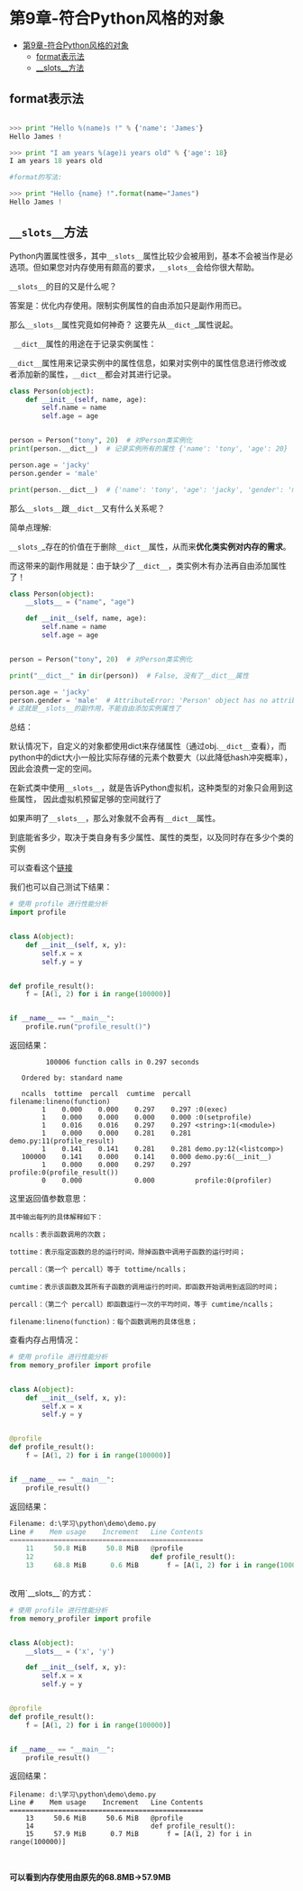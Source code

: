 # 第9章-符合Python风格的对象

<!-- TOC -->

- [第9章-符合Python风格的对象](#%e7%ac%ac9%e7%ab%a0-%e7%ac%a6%e5%90%88python%e9%a3%8e%e6%a0%bc%e7%9a%84%e5%af%b9%e8%b1%a1)
  - [format表示法](#format%e8%a1%a8%e7%a4%ba%e6%b3%95)
  - [__slots__方法](#slots%e6%96%b9%e6%b3%95)

<!-- /TOC -->

## format表示法

```python

>>> print "Hello %(name)s !" % {'name': 'James'}
Hello James !

>>> print "I am years %(age)i years old" % {'age': 18}
I am years 18 years old

#format的写法:

>>> print "Hello {name} !".format(name="James")
Hello James !
```


## `__slots__`方法


Python内置属性很多，其中`__slots__`属性比较少会被用到，基本不会被当作是必选项。但如果您对内存使用有颇高的要求，`__slots__`会给你很大帮助。

`__slots__`的目的又是什么呢？

答案是：优化内存使用。限制实例属性的自由添加只是副作用而已。

那么`__slots__`属性究竟如何神奇？
这要先从`__dict_`_属性说起。


` __dict__`属性的用途在于记录实例属性：

`__dict__`属性用来记录实例中的属性信息，如果对实例中的属性信息进行修改或者添加新的属性，`__dict__`都会对其进行记录。

```python
class Person(object):
    def __init__(self, name, age):
        self.name = name
        self.age = age


person = Person("tony", 20)  # 对Person类实例化
print(person.__dict__)  # 记录实例所有的属性 {'name': 'tony', 'age': 20}

person.age = 'jacky'
person.gender = 'male'

print(person.__dict__)  # {'name': 'tony', 'age': 'jacky', 'gender': 'male'}

```



那么`__slots__`跟`__dict__`又有什么关系呢？

简单点理解:

 `__slots_`_存在的价值在于删除`__dict__`属性，从而来**优化类实例对内存的需求**。
 
而这带来的副作用就是：由于缺少了`__dict__`，类实例木有办法再自由添加属性了！


```python
class Person(object):
    __slots__ = ("name", "age")

    def __init__(self, name, age):
        self.name = name
        self.age = age


person = Person("tony", 20)  # 对Person类实例化

print("__dict__" in dir(person))  # False, 没有了__dict__属性

person.age = 'jacky'
person.gender = 'male'  # AttributeError: 'Person' object has no attribute 'gender'
# 这就是__slots__的副作用，不能自由添加实例属性了

```


总结：

默认情况下，自定义的对象都使用dict来存储属性（通过obj.`__dict__`查看），而python中的dict大小一般比实际存储的元素个数要大（以此降低hash冲突概率），因此会浪费一定的空间。

在新式类中使用`__slots__`，就是告诉Python虚拟机，这种类型的对象只会用到这些属性，
因此虚拟机预留足够的空间就行了

如果声明了`__slots__`，那么对象就不会再有`__dict__`属性。


到底能省多少，取决于类自身有多少属性、属性的类型，以及同时存在多少个类的实例


可以查看这个[链接](http://tech.oyster.com/save-ram-with-python-slots/)



我们也可以自己测试下结果：

```python
# 使用 profile 进行性能分析
import profile


class A(object):
    def __init__(self, x, y):
        self.x = x
        self.y = y


def profile_result():
    f = [A(1, 2) for i in range(100000)]


if __name__ == "__main__":
    profile.run("profile_result()")
```


返回结果：
```
         100006 function calls in 0.297 seconds

   Ordered by: standard name

   ncalls  tottime  percall  cumtime  percall filename:lineno(function)
        1    0.000    0.000    0.297    0.297 :0(exec)
        1    0.000    0.000    0.000    0.000 :0(setprofile)
        1    0.016    0.016    0.297    0.297 <string>:1(<module>)
        1    0.000    0.000    0.281    0.281 demo.py:11(profile_result)
        1    0.141    0.141    0.281    0.281 demo.py:12(<listcomp>)
   100000    0.141    0.000    0.141    0.000 demo.py:6(__init__)
        1    0.000    0.000    0.297    0.297 profile:0(profile_result())
        0    0.000             0.000          profile:0(profiler)

```


这里返回值参数意思：
```
其中输出每列的具体解释如下：

ncalls：表示函数调用的次数；

tottime：表示指定函数的总的运行时间，除掉函数中调用子函数的运行时间；

percall：（第一个 percall）等于 tottime/ncalls；

cumtime：表示该函数及其所有子函数的调用运行的时间，即函数开始调用到返回的时间；

percall：（第二个 percall）即函数运行一次的平均时间，等于 cumtime/ncalls；

filename:lineno(function)：每个函数调用的具体信息；
```


查看内存占用情况：

```python
# 使用 profile 进行性能分析
from memory_profiler import profile


class A(object):
    def __init__(self, x, y):
        self.x = x
        self.y = y


@profile
def profile_result():
    f = [A(1, 2) for i in range(100000)]


if __name__ == "__main__":
    profile_result()

```

返回结果：
```python
Filename: d:\学习\python\demo\demo.py
Line #    Mem usage    Increment   Line Contents
================================================
    11     50.8 MiB     50.8 MiB   @profile
    12                             def profile_result():
    13     68.8 MiB      0.6 MiB       f = [A(1, 2) for i in range(100000)]


```

<br>
改用`__slots__`的方式：

```python
# 使用 profile 进行性能分析
from memory_profiler import profile


class A(object):
    __slots__ = ('x', 'y')

    def __init__(self, x, y):
        self.x = x
        self.y = y


@profile
def profile_result():
    f = [A(1, 2) for i in range(100000)]


if __name__ == "__main__":
    profile_result()

```


返回结果：

```
Filename: d:\学习\python\demo\demo.py
Line #    Mem usage    Increment   Line Contents
================================================
    13     50.6 MiB     50.6 MiB   @profile
    14                             def profile_result():
    15     57.9 MiB      0.7 MiB       f = [A(1, 2) for i in range(100000)]

```
<br>

**可以看到内存使用由原先的68.8MB->57.9MB**